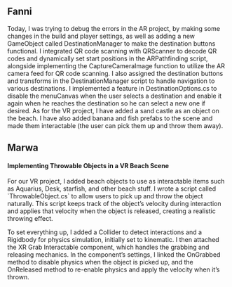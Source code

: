 <h2>Fanni</h2>
Today, I was trying to debug the errors in the AR project, by making some changes in the build and player settings, as well as adding a new GameObject called DestinationManager to make the destination buttons functional. 
I integrated QR code scanning with QRScanner to decode QR codes and dynamically set start positions in the ARPathfinding script, alongside implementing the CaptureCameraImage function to utilize the AR camera feed for QR code scanning. 
I also assigned the destination buttons and transforms in the DestinationManager script to handle navigation to various destinations. 
I implemented a feature in DestinationOptions.cs to disable the menuCanvas when the user selects a destination and enable it again when he reaches the destination so he can select a new one if desired.
As for the VR project, I have added a sand castle as an object on the beach. I have also added banana and fish prefabs to the scene and made them interactable (the user can pick them up and throw them away). 


<h2>Marwa</h2>

<h4>Implementing Throwable Objects in a VR Beach Scene</h4>
For our VR project, I added beach objects to use as interactable items such as Aquarius, Desk, starfish, and other beach stuff. I wrote a script called `ThrowableObject.cs` to allow users to pick up and throw the object naturally. This script keeps track of the object’s velocity during interaction and applies that velocity when the object is released, creating a realistic throwing effect.

To set everything up, I added a Collider to detect interactions and a Rigidbody for physics simulation, initially set to kinematic. I then attached the XR Grab Interactable component, which handles the grabbing and releasing mechanics. In the component’s settings, I linked the OnGrabbed method to disable physics when the object is picked up, and the OnReleased method to re-enable physics and apply the velocity when it’s thrown.
